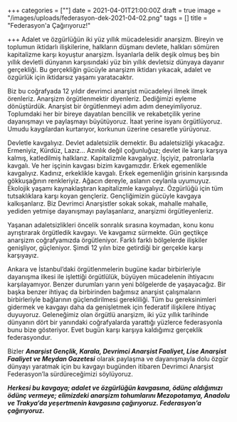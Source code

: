 +++
categories = [""]
date = 2021-04-01T21:00:00Z
draft = true
image = "/images/uploads/federasyon-dek-2021-04-02.png"
tags = []
title = "Federasyon'a Çağırıyoruz!"

+++
Adalet ve özgürlüğün iki yüz yıllık mücadelesidir anarşizm. Bireyin ve toplumun iktidarlı ilişkilerine, halkların düşmanı devlete, halkları sömüren kapitalizme karşı koyuştur anarşizm. İsyanlarla delik deşik olmuş beş bin yıllık devletli dünyanın karşısındaki yüz bin yıllık devletsiz dünyaya dayanır gerçekliği. Bu gerçekliğin gücüyle anarşizm iktidarı yıkacak, adalet ve özgürlük için iktidarsız yaşamı yaratacaktır.

Biz bu coğrafyada 12 yıldır devrimci anarşist mücadeleyi ilmek ilmek örenleriz. Anarşizm örgütlenmektir diyenleriz. Dediğimizi eyleme dönüştürdük. Anarşist bir örgütlenmeyi adım adım deneyimliyoruz. Toplumdaki her bir bireye dayatılan bencillik ve rekabetçilik yerine dayanışmayı ve paylaşmayı büyütüyoruz. İtaat yerine isyanı örgütlüyoruz. Umudu kaygılardan kurtarıyor, korkunun üzerine cesaretle yürüyoruz.

Devletle kavgalıyız. Devlet adaletsizlik demektir. Bu adaletsizliği yıkacağız. Ermeniyiz, Kürdüz, Lazız… Azınlık değil çoğunluğuz; devlet ile karşı karşıya kalmış, katledilmiş halklarız. Kapitalizmle kavgalıyız. İşçiyiz, patronlarla kavgalı. Ve her işçinin kavgası bizim kavgamızdır. Erkek egemenlikle kavgalıyız. Kadınız, erkeklikle kavgalı. Erkek egemenliğin grisinin karşısında gökkuşağının renkleriyiz. Ağacın dereyle, aslanın ceylanla uyumuyuz. Ekolojik yaşamı kaynaklaştıran kapitalizmle kavgalıyız. Özgürlüğü için tüm tutsaklıklara karşı koyan gençleriz. Gençliğimizin gücüyle kavgaya kalkışanlarız. Biz Devrimci Anarşistler sokak sokak, mahalle mahalle, yediden yetmişe dayanışmayı paylaşanlarız, anarşizmi örgütleyenleriz.

Yaşanan adaletsizlikleri öncelik sonralık sırasına koymadan, konu konu ayrıştırarak örgütledik kavgayı. Ve kavgamız sürmekte. Gün geçtikçe anarşizm coğrafyamızda örgütleniyor. Farklı farklı bölgelerde ilişkiler genişliyor, güçleniyor. Şimdi 12 yılın bize getirdiği bir gerçekle karşı karşıyayız.

Ankara ve İstanbul’daki örgütlenmelerin bugüne kadar birbirleriyle dayanışma ilkesi ile işlettiği örgütlülük, büyüyen mücadelenin ihtiyacını karşılayamıyor. Benzer durumları yarın yeni bölgelerde de yaşayacağız. Bir başka benzer ihtiyaç da birbirinden bağımsız anarşist çalışmaların birbirleriyle bağlarının güçlendirilmesi gerekliliği. Tüm bu gereksinimleri gidermek ve kavgayı daha da genişletmek için federatif ilişkilere ihtiyaç duyuyoruz. Geleneğimiz olan örgütlü anarşizm, iki yüz yıllık tarihinde dünyanın dört bir yanındaki coğrafyalarda yarattığı yüzlerce federasyonla bunu bize gösteriyor. Evet bugün karşı karşıya kaldığımız gerçeklik federasyondur.

Bizler **_Anarşist Gençlik, Karala, Devrimci Anarşist Faaliyet, Lise Anarşist Faaliyet ve Meydan Gazetesi_** olarak paylaşma ve dayanışmayla dolu özgür dünyayı yaratmak için bu kavgayı bugünden itibaren Devrimci Anarşist Federasyon’la sürdüreceğimizi söylüyoruz.

**_Herkesi bu kavgaya; adalet ve özgürlüğün kavgasına, ödünç aldığımızı ödünç vermeye; elimizdeki anarşizm tohumlarını Mezopotamya, Anadolu ve Trakya’da yeşertmenin kavgasına çağırıyoruz. Federasyon’a çağırıyoruz._**